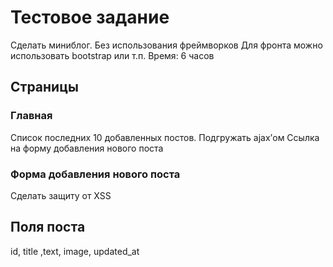 # Тестовое задание
Сделать миниблог. Без использования фреймворков
Для фронта можно использовать bootstrap или т.п.
Время: 6 часов

## Страницы
### Главная
Список последних 10 добавленных постов. Подгружать ajax’ом
Ссылка на форму добавления нового поста

### Форма добавления нового поста
Сделать защиту от XSS

## Поля поста
id, title ,text, image, updated_at
